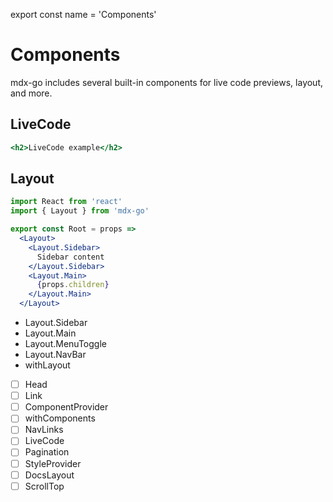 
export const name = 'Components'

# Components

mdx-go includes several built-in components for live code previews, layout, and more.

## LiveCode

```.jsx
<h2>LiveCode example</h2>
```

## Layout

```jsx
import React from 'react'
import { Layout } from 'mdx-go'

export const Root = props =>
  <Layout>
    <Layout.Sidebar>
      Sidebar content
    </Layout.Sidebar>
    <Layout.Main>
      {props.children}
    </Layout.Main>
  </Layout>
```

- Layout.Sidebar
- Layout.Main
- Layout.MenuToggle
- Layout.NavBar
- withLayout


- [ ] Head
- [ ] Link
- [ ] ComponentProvider
- [ ] withComponents
- [ ] NavLinks
- [ ] LiveCode
- [ ] Pagination
- [ ] StyleProvider
- [ ] DocsLayout
- [ ] ScrollTop
